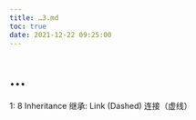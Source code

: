 ```yaml
---
title: …3.md
toc: true
date: 2021-12-22 09:25:00
---
```

# …

1: 8
Inheritance 继承: Link (Dashed) 连接（虚线）